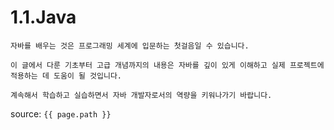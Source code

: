 # 1.1.Java

```
자바를 배우는 것은 프로그래밍 세계에 입문하는 첫걸음일 수 있습니다. 

이 글에서 다룬 기초부터 고급 개념까지의 내용은 자바를 깊이 있게 이해하고 실제 프로젝트에 적용하는 데 도움이 될 것입니다. 

계속해서 학습하고 실습하면서 자바 개발자로서의 역량을 키워나가기 바랍니다.
```

source: `{{ page.path }}`
